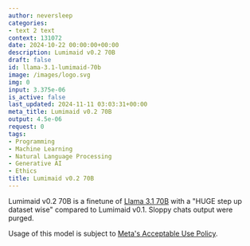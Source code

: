 ```yaml
---
author: neversleep
categories:
- text 2 text
context: 131072
date: 2024-10-22 00:00:00+00:00
description: Lumimaid v0.2 70B
draft: false
id: llama-3.1-lumimaid-70b
image: /images/logo.svg
img: 0
input: 3.375e-06
is_active: false
last_updated: 2024-11-11 03:03:31+00:00
meta_title: Lumimaid v0.2 70B
output: 4.5e-06
request: 0
tags:
- Programming
- Machine Learning
- Natural Language Processing
- Generative AI
- Ethics
title: Lumimaid v0.2 70B
---
```







Lumimaid v0.2 70B is a finetune of [Llama 3.1 70B](/meta-llama/llama-3.1-70b-instruct) with a "HUGE step up dataset wise" compared to Lumimaid v0.1. Sloppy chats output were purged.

Usage of this model is subject to [Meta's Acceptable Use Policy](https://llama.meta.com/llama3/use-policy/).

